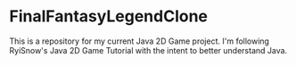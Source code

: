 # FinalFantasyLegendClone
 
This is a repository for my current Java 2D Game project. I'm following RyiSnow's Java 2D Game Tutorial with the intent to better understand Java.
